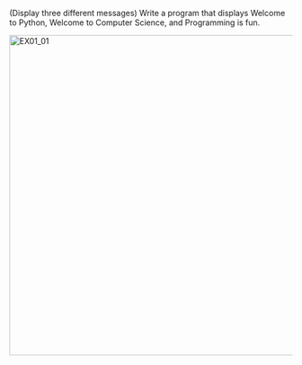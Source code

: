 (Display three different messages) Write a program that displays Welcome to
Python, Welcome to Computer Science, and Programming is fun.


<img width="570" alt="EX01_01" src="https://user-images.githubusercontent.com/110269691/197593224-7ddbf199-fa92-4d76-bb4b-c6de07d985c4.png">
